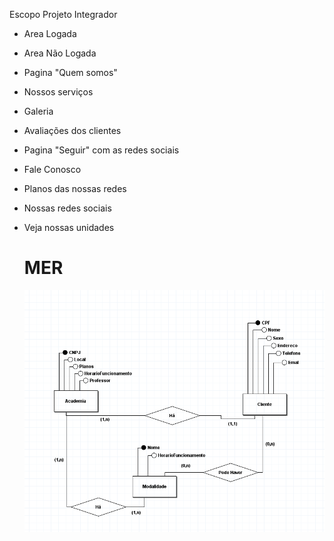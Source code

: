 Escopo Projeto Integrador

- Area Logada
- Area Não Logada
- Pagina "Quem somos"
- Nossos serviços
- Galeria
- Avaliações dos clientes
- Pagina "Seguir" com as redes sociais
- Fale Conosco
- Planos das nossas redes
- Nossas redes sociais
- Veja nossas unidades

  # MER
  ![Aqui está o Nosso Modelo Entidade Relacionamento](DiagramaDeUso.PNG)
